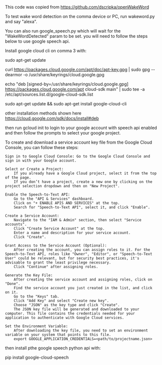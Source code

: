 This code was copied from https://github.com/dscripka/openWakeWord

To test wake word detection on the comma device or PC, run wakeword.py and say "alexa".

You can also run google_speech.py which will wait for the "WakeWordDetected" param to be set. you will need to follow the steps below to use google speech api.

Install google cloud cli on comma 3 with:

sudo apt-get update

curl https://packages.cloud.google.com/apt/doc/apt-key.gpg | sudo gpg --dearmor -o /usr/share/keyrings/cloud.google.gpg

echo "deb [signed-by=/usr/share/keyrings/cloud.google.gpg] https://packages.cloud.google.com/apt cloud-sdk main" | sudo tee -a /etc/apt/sources.list.d/google-cloud-sdk.list

sudo apt-get update && sudo apt-get install google-cloud-cli

other installation methods shown here https://cloud.google.com/sdk/docs/install#deb

then run gcloud init to login to your google account with speech api enabled and then follow the prompts to select your google project.

To create and download a service account key file from the Google Cloud Console, you can follow these steps:

    Sign in to Google Cloud Console: Go to the Google Cloud Console and sign in with your Google account.

    Select or Create a Project:
        If you already have a Google Cloud project, select it from the top of the page.
        If you don’t have a project, create a new one by clicking on the project selection dropdown and then on "New Project".

    Enable the Speech-to-Text API:
        Go to the "API & Services" dashboard.
        Click on "+ ENABLE APIS AND SERVICES" at the top.
        Search for "Speech-to-Text API", select it, and click "Enable".

    Create a Service Account:
        Navigate to the "IAM & Admin" section, then select "Service accounts".
        Click "Create Service Account" at the top.
        Enter a name and description for your service account.
        Click "Create".

    Grant Access to the Service Account (Optional):
        After creating the account, you can assign roles to it. For the Speech-to-Text API, roles like "Owner", "Editor", or "Speech-to-Text User" could be relevant, but for security best practices, it's advisable to grant the least privilege necessary.
        Click "Continue" after assigning roles.

    Generate the Key File:
        After creating the service account and assigning roles, click on "Done".
        Find the service account you just created in the list, and click on it.
        Go to the "Keys" tab.
        Click "Add Key" and select "Create new key".
        Choose "JSON" as the key type and click "Create".
        The JSON key file will be generated and downloaded to your computer. This file contains the credentials needed for your application to authenticate with Google Cloud services.

    Set the Environment Variable:
        After downloading the key file, you need to set an environment variable on your system that points to this file.
        export GOOGLE_APPLICATION_CREDENTIALS=<path/to/projectname.json>

then install pthe google speech python api with:

pip install google-cloud-speech